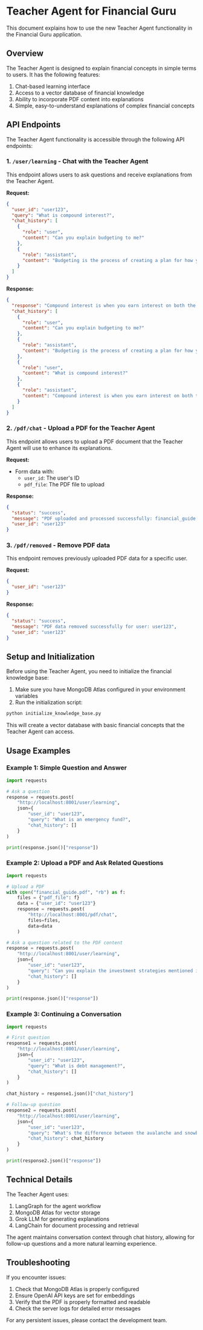 # Teacher Agent for Financial Guru

This document explains how to use the new Teacher Agent functionality in the Financial Guru application.

## Overview

The Teacher Agent is designed to explain financial concepts in simple terms to users. It has the following features:

1. Chat-based learning interface
2. Access to a vector database of financial knowledge
3. Ability to incorporate PDF content into explanations
4. Simple, easy-to-understand explanations of complex financial concepts

## API Endpoints

The Teacher Agent functionality is accessible through the following API endpoints:

### 1. `/user/learning` - Chat with the Teacher Agent

This endpoint allows users to ask questions and receive explanations from the Teacher Agent.

**Request:**
```json
{
  "user_id": "user123",
  "query": "What is compound interest?",
  "chat_history": [
    {
      "role": "user",
      "content": "Can you explain budgeting to me?"
    },
    {
      "role": "assistant",
      "content": "Budgeting is the process of creating a plan for how you will spend your money..."
    }
  ]
}
```

**Response:**
```json
{
  "response": "Compound interest is when you earn interest on both the money you've saved and the interest you earn...",
  "chat_history": [
    {
      "role": "user",
      "content": "Can you explain budgeting to me?"
    },
    {
      "role": "assistant",
      "content": "Budgeting is the process of creating a plan for how you will spend your money..."
    },
    {
      "role": "user",
      "content": "What is compound interest?"
    },
    {
      "role": "assistant",
      "content": "Compound interest is when you earn interest on both the money you've saved and the interest you earn..."
    }
  ]
}
```

### 2. `/pdf/chat` - Upload a PDF for the Teacher Agent

This endpoint allows users to upload a PDF document that the Teacher Agent will use to enhance its explanations.

**Request:**
- Form data with:
  - `user_id`: The user's ID
  - `pdf_file`: The PDF file to upload

**Response:**
```json
{
  "status": "success",
  "message": "PDF uploaded and processed successfully: financial_guide.pdf",
  "user_id": "user123"
}
```

### 3. `/pdf/removed` - Remove PDF data

This endpoint removes previously uploaded PDF data for a specific user.

**Request:**
```json
{
  "user_id": "user123"
}
```

**Response:**
```json
{
  "status": "success",
  "message": "PDF data removed successfully for user: user123",
  "user_id": "user123"
}
```

## Setup and Initialization

Before using the Teacher Agent, you need to initialize the financial knowledge base:

1. Make sure you have MongoDB Atlas configured in your environment variables
2. Run the initialization script:

```bash
python initialize_knowledge_base.py
```

This will create a vector database with basic financial concepts that the Teacher Agent can access.

## Usage Examples

### Example 1: Simple Question and Answer

```python
import requests

# Ask a question
response = requests.post(
    "http://localhost:8001/user/learning",
    json={
        "user_id": "user123",
        "query": "What is an emergency fund?",
        "chat_history": []
    }
)

print(response.json()["response"])
```

### Example 2: Upload a PDF and Ask Related Questions

```python
import requests

# Upload a PDF
with open("financial_guide.pdf", "rb") as f:
    files = {"pdf_file": f}
    data = {"user_id": "user123"}
    response = requests.post(
        "http://localhost:8001/pdf/chat",
        files=files,
        data=data
    )

# Ask a question related to the PDF content
response = requests.post(
    "http://localhost:8001/user/learning",
    json={
        "user_id": "user123",
        "query": "Can you explain the investment strategies mentioned in the PDF?",
        "chat_history": []
    }
)

print(response.json()["response"])
```

### Example 3: Continuing a Conversation

```python
import requests

# First question
response1 = requests.post(
    "http://localhost:8001/user/learning",
    json={
        "user_id": "user123",
        "query": "What is debt management?",
        "chat_history": []
    }
)

chat_history = response1.json()["chat_history"]

# Follow-up question
response2 = requests.post(
    "http://localhost:8001/user/learning",
    json={
        "user_id": "user123",
        "query": "What's the difference between the avalanche and snowball methods?",
        "chat_history": chat_history
    }
)

print(response2.json()["response"])
```

## Technical Details

The Teacher Agent uses:

1. LangGraph for the agent workflow
2. MongoDB Atlas for vector storage
3. Grok LLM for generating explanations
4. LangChain for document processing and retrieval

The agent maintains conversation context through chat history, allowing for follow-up questions and a more natural learning experience.

## Troubleshooting

If you encounter issues:

1. Check that MongoDB Atlas is properly configured
2. Ensure OpenAI API keys are set for embeddings
3. Verify that the PDF is properly formatted and readable
4. Check the server logs for detailed error messages

For any persistent issues, please contact the development team.
